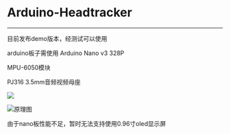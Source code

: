 # Arduino-Headtracker
------
目前发布demo版本，经测试可以使用

arduino板子需使用 Arduino Nano v3 328P

MPU-6050模块

PJ316 3.5mm音频视频母座

![](F:\DdXd\Arduino-Headtracker\image\image1.jpg)

![原理图](F:\DdXd\Arduino-Headtracker\image\原理图.png)

由于nano板性能不足，暂时无法支持使用0.96寸oled显示屏